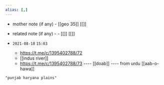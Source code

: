 ```yaml
---
alias: [,]
---
```

- mother note (if any)
		- [[geo 35]] [[]]
- related note (if any) -
		- [[]] [[]]


- `2021-08-18`  `15:03`
	- https://t.me/c/1395402788/72
	- [[indus river]]
	- https://t.me/c/1395402788/73  ---- [[doab]] ---- from urdu [[aab-o-hawa]]

```query
"punjab haryana plains"
```
